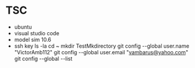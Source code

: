 # TSC
- ubuntu 
- visual studio code
- model sim 10.6
- ssh key 
ls -la
cd ~
mkdir TestMkdirectory
git config --global user.name "VictorAmb112"
git config --global user.email "vambarus@yahoo.com"
git config --global --list
